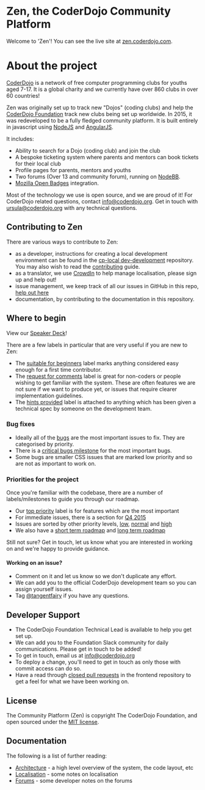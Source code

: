 # Zen, the CoderDojo Community Platform

Welcome to 'Zen'! You can see the live site at [zen.coderdojo.com](https://zen.coderdojo.com).

# About the project

[CoderDojo](coderdojo.com) is a network of free computer programming clubs for youths aged 7-17. It is a global charity and we currently have over 860 clubs in over 60 countries!

Zen was originally set up to track new "Dojos" (coding clubs) and help the [CoderDojo Foundation](https://coderdojo.com/about/coderdojo-foundation/) track new clubs being set up worldwide.
In 2015, it was redeveloped to be a fully fledged community platform. It is built entirely in javascript using [NodeJS](https://nodejs.org/) and [AngularJS](https://angularjs.org/).

It includes:
- Ability to search for a Dojo (coding club) and join the club
- A bespoke ticketing system where parents and mentors can book tickets for their local club
- Profile pages for parents, mentors and youths
- Two forums (Over 13 and community forum), running on [NodeBB](https://nodebb.org/).
- [Mozilla Open Badges](http://openbadges.org/) integration.

Most of the technology we use is open source, and we are proud of it! For CoderDojo related questions, contact info@coderdojo.org.
Get in touch with ursula@coderdojo.org with any technical questions.

## Contributing to Zen

There are various ways to contribute to Zen:

* as a developer, instructions for creating a local development environment can be found in the [cp-local dev-development](https://github.com/CoderDojo/cp-local-development) repository. You may also wish to read the [contributing](CONTRIBUTING.md) guide.
* as a translator, we use [CrowdIn](https://crowdin.com/project/zen-community-platform) to help manage localisation, please sign up and help out!
* issue management, we keep track of all our issues in GitHub in this repo, [help out here](https://github.com/CoderDojo/community-platform/issues)
* documentation, by contributing to the documentation in this repository.

## Where to begin

View our [Speaker Deck](https://speakerdeck.com/helloworldfoundation/contributing-to-zen-the-coderdojo-open-source-community-platform)!

There are a few labels in particular that are very useful if you are new to Zen:
* The [suitable for beginners](https://github.com/CoderDojo/community-platform/labels/suitable%20for%20beginners) label marks anything considered easy enough for a first time contributor. 
* The [request for comments](https://github.com/CoderDojo/community-platform/labels/request%20for%20comments) label is great for non-coders or people wishing to get familiar with the system. These are often features we are not sure if we want to produce yet, or issues that require clearer implementation guidelines.
* The [hints provided](https://github.com/CoderDojo/community-platform/labels/hints%20provided) label is attached to anything which has been given a technical spec by someone on the development team.

### Bug fixes

* Ideally all of the [bugs](https://github.com/CoderDojo/community-platform/labels/bug) are the most important issues to fix. They are categorised by priority. 
* There is a [critical bugs milestone](https://github.com/CoderDojo/community-platform/milestones/Critical%20bugs) for the most important bugs.
* Some bugs are smaller CSS issues that are marked low priority and so are not as important to work on. 

### Priorities for the project

Once you're familiar with the codebase, there are a number of labels/milestones to guide you through our roadmap.
- Our [top priority](https://github.com/CoderDojo/community-platform/labels/top%20priority) label is for features which are the most important
- For immediate issues, there is a section for [Q4 2015](https://github.com/CoderDojo/community-platform/milestones/2015%20Q4%20issues%20to%20complete)
- Issues are sorted by other priority levels, [low](https://github.com/CoderDojo/community-platform/labels/low%20priority), [normal](https://github.com/CoderDojo/community-platform/labels/normal%20priority) and [high](https://github.com/CoderDojo/community-platform/labels/high%20priority)
- We also have a [short term roadmap](https://github.com/CoderDojo/community-platform/milestones/Short%20term%20roadmap) and [long term roadmap](https://github.com/CoderDojo/community-platform/milestones/Long%20term%20roadmap)

Still not sure? Get in touch, let us know what you are interested in working on and we're happy to provide guidance.

#### Working on an issue?

- Comment on it and let us know so we don't duplicate any effort.
- We can add you to the official CoderDojo development team so you can assign yourself issues. 
- Tag [@tangentfairy](https://github.com/tangentfairy) if you have any questions.

## Developer Support

* The CoderDojo Foundation Technical Lead is available to help you get set up.
* We can add you to the Foundation Slack community for daily communications. Please get in touch to be added! 
* To get in touch, email us at info@coderdojo.org
* To deploy a change, you'll need to get in touch as only those with commit access can do so. 
* Have a read through [closed pull requests](https://github.com/CoderDojo/cp-zen-platform/pulls?q=is%3Apr+is%3Aclosed) in the frontend repository to get a feel for what we have been working on.

## License

The Community Platform (Zen) is copyright The CoderDojo Foundation, and open sourced under the [MIT license](LICENSE.md).

## Documentation

The following is a list of further reading:

* [Architecture](architecture.md) - a high level overview of the system, the code layout, etc
* [Localisation](localisation.md) - some notes on localisation
* [Forums](forums.md) - some developer notes on the forums
